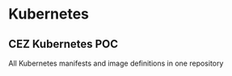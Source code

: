 # Kubernetes
## CEZ Kubernetes POC
All Kubernetes manifests and image definitions in one repository
